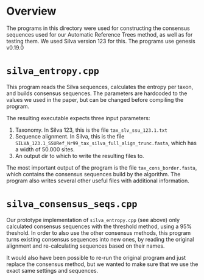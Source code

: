Overview
=========================

The programs in this directory were used for constructing 
the consensus sequences used for our Automatic Reference Trees method,
as well as for testing them. We used Silva version 123 for this.
The programs use genesis v0.19.0

`silva_entropy.cpp`
=========================

This program reads the Silva sequences, calculates the entropy per taxon,
and builds consensus sequences. The parameters are hardcoded to the values
we used in the paper, but can be changed before compiling the program.

The resulting executable expects three input parameters:

 1. Taxonomy. In Silva 123, this is the file `tax_slv_ssu_123.1.txt`
 2. Sequence alignment. In Silva, this is the file 
    `SILVA_123.1_SSURef_Nr99_tax_silva_full_align_trunc.fasta`,
    which has a width of 50.000 sites.
 3. An output dir to which to write the resulting files to.
 
The most important output of the program is the file `tax_cons_border.fasta`,
which contains the consensus sequences build by the algorithm.
The program also writes several other useful files with additional information.

`silva_consensus_seqs.cpp`
=========================

Our prototype implementation of `silva_entropy.cpp` (see above) only calculated
consensus sequences with the threshold method, using a 95% theshold.
In order to also use the other consensus methods, this program turns existing
consensus sequences into new ones, by reading the original alignment and
re-calculating sequences based on their names.

It would also have been possible to re-run the original program and just
replace the consensus method, but we wanted to make sure that we use the exact
same settings and sequences.
